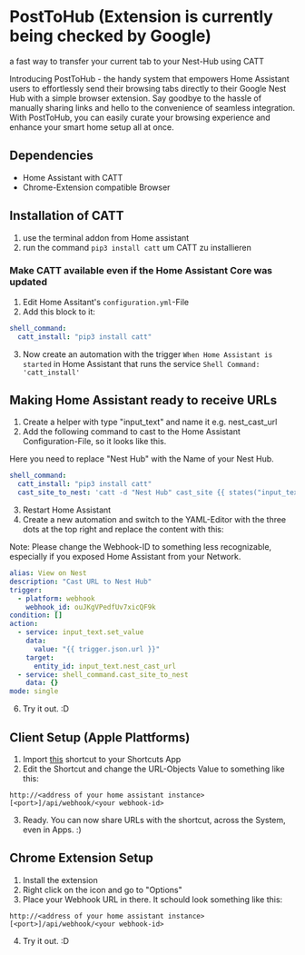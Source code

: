 # PostToHub (Extension is currently being checked by Google)
a fast way to transfer your current tab to your Nest-Hub using CATT

Introducing PostToHub - the handy system that empowers Home Assistant users to effortlessly send their browsing tabs directly to their Google Nest Hub with a simple browser extension. Say goodbye to the hassle of manually sharing links and hello to the convenience of seamless integration. With PostToHub, you can easily curate your browsing experience and enhance your smart home setup all at once. 

## Dependencies
- Home Assistant with CATT
- Chrome-Extension compatible Browser

## Installation of CATT
1. use the terminal addon from Home assistant
2. run the command `pip3 install catt` um CATT zu installieren

### Make CATT available even if the Home Assistant Core was updated
1. Edit Home Assitant's `configuration.yml`-File
2. Add this block to it:

```yml
shell_command:
  catt_install: "pip3 install catt"
  ```
  
3. Now create an automation with the trigger `When Home Assistant is started` in Home Assistant that runs the service `Shell Command: 'catt_install'`

## Making Home Assistant ready to receive URLs
1. Create a helper with type "input_text" and name it e.g. nest_cast_url
2. Add the following command to cast to the Home Assistant Configuration-File, so it looks like this.

Here you need to replace "Nest Hub" with the Name of your Nest Hub.
```yml
shell_command:
  catt_install: "pip3 install catt"
  cast_site_to_nest: 'catt -d "Nest Hub" cast_site {{ states("input_text.nest_cast_url") }}'
  ```
3. Restart Home Assistant
4. Create a new automation and switch to the YAML-Editor with the three dots at the top right and replace the content with this:

Note: Please change the Webhook-ID to something less recognizable, especially if you exposed Home Assistant from your Network.
```yml
alias: View on Nest
description: "Cast URL to Nest Hub"
trigger:
  - platform: webhook
    webhook_id: ouJKgVPedfUv7xicQF9k
condition: []
action:
  - service: input_text.set_value
    data:
      value: "{{ trigger.json.url }}"
    target:
      entity_id: input_text.nest_cast_url
  - service: shell_command.cast_site_to_nest
    data: {}
mode: single
```
6. Try it out. :D

## Client Setup (Apple Plattforms)
1. Import [this](https://www.icloud.com/shortcuts/22debfedcfbd4be085eb7f753b9f6a4b) shortcut to your Shortcuts App
2. Edit the Shortcut and change the URL-Objects Value to something like this: 

```http://<address of your home assistant instance>[<port>]/api/webhook/<your webhook-id>```

3. Ready. You can now share URLs with the shortcut, across the System, even in Apps. :)

## Chrome Extension Setup
1. Install the extension
2. Right click on the icon and go to "Options"
3. Place your Webhook URL in there.
It schould look something like this:

```http://<address of your home assistant instance>[<port>]/api/webhook/<your webhook-id>```

4. Try it out. :D
